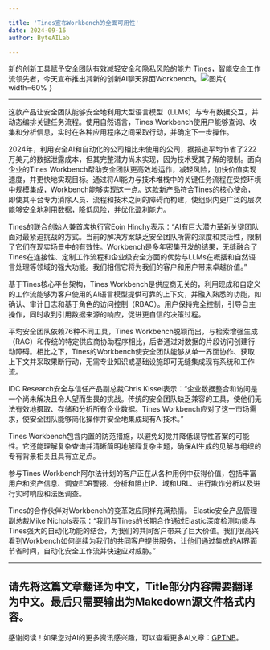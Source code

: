 ```yaml
---

title: 'Tines宣布Workbench的全面可用性'
date: 2024-09-16
author: ByteAILab

---
```


新的创新工具赋予安全团队有效减轻安全和隐私风险的能力
Tines，智能安全工作流领先者，今天宣布推出其新的创新AI聊天界面Workbench。![图片](https://ai-techpark.com/wp-content/uploads/2024/09/Tines-960x540.jpg){ width=60% }

---
这款产品让安全团队能够安全地利用大型语言模型（LLMs）与专有数据交互，并动态编排关键任务流程。使用自然语言，Tines Workbench使用户能够查询、收集和分析信息，实时在各种应用程序之间采取行动，并确定下一步操作。

2024年，利用安全AI和自动化的公司相比未使用的公司，据报道平均节省了222万美元的数据泄露成本，但其完整潜力尚未实现，因为技术受其了解的限制。面向企业的Tines Workbench帮助安全团队更高效地运作，减轻风险，加快价值实现速度，并更快地实现目标。通过将AI能力与技术堆栈中的关键任务流程在受控环境中规模集成，Workbench能够实现这一点。这款新产品符合Tines的核心使命，即使其平台专为消除人员、流程和技术之间的障碍而构建，使组织内更广泛的层次能够安全地利用数据，降低风险，并优化盈利能力。

Tines的联合创始人兼首席执行官Eoin Hinchy表示：“AI有巨大潜力革新关键团队面对最紧迫挑战的方式。当前的解决方案缺乏安全团队所需的深度和灵活性，限制了它们在现实场景中的有效性。Workbench是多年密集开发的结果，无缝融合了Tines在连接性、定制工作流程和企业级安全方面的优势与LLMs在概括和自然语言处理等领域的强大功能。我们相信它将为我们的客户和用户带来卓越价值。”

基于Tines核心平台架构，Tines Workbench是供应商无关的，利用现成和自定义的工作流能够为客户使用的AI语言模型提供可靠的上下文，并融入熟悉的功能，如确认、审计日志和基于角色的访问控制（RBAC）。用户保持完全控制，引导自主操作，同时收到引用数据来源的响应，促进更自信的决策过程。

平均安全团队依赖76种不同工具，Tines Workbench脱颖而出，与检索增强生成（RAG）和传统的特定供应商协助程序相比，后者通过对数据的片段访问创建行动障碍。相比之下，Tines的Workbench使安全团队能够从单一界面协作、获取上下文并采取果断行动，无需专业知识或基础设施即可无缝集成现有系统和工作流。

IDC Research安全与信任产品副总裁Chris Kissel表示：“企业数据整合和访问是一个尚未解决且令人望而生畏的挑战。传统的安全团队缺乏兼容的工具，使他们无法有效地摄取、存储和分析所有企业数据。Tines Workbench应对了这一市场需求，使安全团队能够简化操作并安全地集成现有AI技术。”

Tines Workbench包含内置的防范措施，以避免幻觉并降低误导性答案的可能性。它还能理解复杂查询并清晰简明地解释复杂主题，确保AI生成的见解与组织的专有背景相关且具有立足点。

参与Tines Workbench阿尔法计划的客户正在从各种用例中获得价值，包括丰富用户和资产信息、调查EDR警报、分析和阻止IP、域和URL、进行欺诈分析以及进行实时响应和法医调查。

Tines的合作伙伴对Workbench的变革效应同样充满热情。
Elastic安全产品管理副总裁Mike Nichols表示：“我们与Tines的长期合作通过Elastic深度检测功能与Tines强大的自动化功能的结合，为我们的共同客户带来了巨大价值。我们很高兴看到Workbench如何继续为我们的共同客户提供服务，让他们通过集成的AI界面节省时间，自动化安全工作流并快速应对威胁。”

---

请先将这篇文章翻译为中文，Title部分内容需要翻译为中文。最后只需要输出为Makedown源文件格式内容。
---
感谢阅读！如果您对AI的更多资讯感兴趣，可以查看更多AI文章：[GPTNB](https://gptnb.com)。
